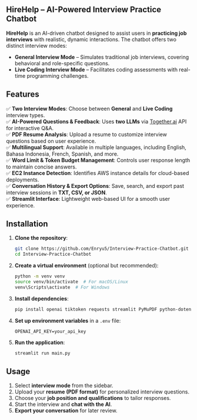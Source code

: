 ## **HireHelp – AI-Powered Interview Practice Chatbot**  

**HireHelp** is an AI-driven chatbot designed to assist users in **practicing job interviews** with realistic, dynamic interactions. The chatbot offers two distinct interview modes:  

- **General Interview Mode** – Simulates traditional job interviews, covering behavioral and role-specific questions.  
- **Live Coding Interview Mode** – Facilitates coding assessments with real-time programming challenges.  

## **Features**  

✅ **Two Interview Modes**: Choose between **General** and **Live Coding** interview types.  
✅ **AI-Powered Questions & Feedback**: Uses **two LLMs** via [Together.ai](https://api.together.ai/) API for interactive Q&A.  
✅ **PDF Resume Analysis**: Upload a resume to customize interview questions based on user experience.  
✅ **Multilingual Support**: Available in multiple languages, including English, Bahasa Indonesia, French, Spanish, and more.  
✅ **Word Limit & Token Budget Management**: Controls user response length to maintain concise answers.  
✅ **EC2 Instance Detection**: Identifies AWS instance details for cloud-based deployments.  
✅ **Conversation History & Export Options**: Save, search, and export past interview sessions in **TXT, CSV, or JSON**.  
✅ **Streamlit Interface**: Lightweight web-based UI for a smooth user experience.  

## **Installation**  

1. **Clone the repository**:  
   ```sh
   git clone https://github.com/Enryu5/Interview-Practice-Chatbot.git
   cd Interview-Practice-Chatbot  
   ```  
2. **Create a virtual environment** (optional but recommended):  
   ```sh
   python -m venv venv  
   source venv/bin/activate  # For macOS/Linux  
   venv\Scripts\activate  # For Windows  
   ```  
3. **Install dependencies**:  
   ```sh
   pip install openai tiktoken requests streamlit PyMuPDF python-dotenv  
   ```  
4. **Set up environment variables** in a `.env` file:  
   ```env
   OPENAI_API_KEY=your_api_key  
   ```  
5. **Run the application**:  
   ```sh
   streamlit run main.py  
   ```  

## **Usage**  

1. Select **interview mode** from the sidebar.  
2. Upload your **resume (PDF format)** for personalized interview questions.  
3. Choose your **job position and qualifications** to tailor responses.  
4. Start the interview and **chat with the AI**.  
5. **Export your conversation** for later review.  
